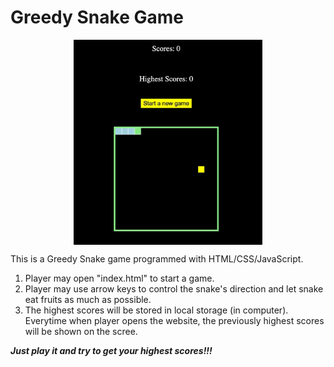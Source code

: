 # Greedy Snake Game

<img src="GreedySnake.gif" alt="Cover" style="display:block; margin-left: auto; margin-right: auto;width: 60%;"/>

This is a Greedy Snake game programmed with HTML/CSS/JavaScript.

1. Player may open "index.html" to start a game.
2. Player may use arrow keys to control the snake's direction and let snake eat fruits as much as possible.
3. The highest scores will be stored in local storage (in computer). Everytime when player opens the website, the previously highest scores will be shown on the scree.

**_Just play it and try to get your highest scores!!!_**
